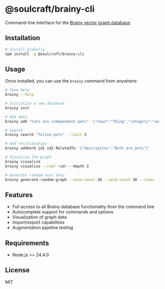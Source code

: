 # @soulcraft/brainy-cli

Command-line interface for the [Brainy vector graph database](https://github.com/soulcraft-research/brainy).

## Installation

```bash
# Install globally
npm install -g @soulcraft/brainy-cli
```

## Usage

Once installed, you can use the `brainy` command from anywhere:

```bash
# Show help
brainy --help

# Initialize a new database
brainy init

# Add data
brainy add "Cats are independent pets" '{"noun":"Thing","category":"animal"}'

# Search
brainy search "feline pets" --limit 5

# Add relationships
brainy addVerb id1 id2 RelatedTo '{"description":"Both are pets"}'

# Visualize the graph
brainy visualize
brainy visualize --root <id> --depth 3

# Generate random test data
brainy generate-random-graph --noun-count 20 --verb-count 30 --clear
```

## Features

- Full access to all Brainy database functionality from the command line
- Autocomplete support for commands and options
- Visualization of graph data
- Import/export capabilities
- Augmentation pipeline testing

## Requirements

- Node.js >= 24.4.0

## License

MIT
